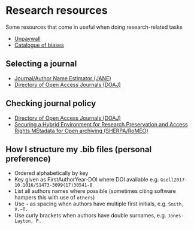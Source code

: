 # Research resources

Some resources that come in useful when doing research-related tasks

* [Unpaywall](https://unpaywall.org)
* [Catalogue of biases](https://catalogofbias.org/biases)

## Selecting a journal

* [Journal/Author Name Estimator (JANE)](https://jane.biosemantics.org/)
* [Directory of Open Access Journals (DOAJ)](https://doaj.org/)

## Checking journal policy

* [Directory of Open Access Journals (DOAJ)](https://doaj.org/)
* [Securing a Hybrid Environment for Research Preservation and Access Rights MEtadata for Open archiving (SHERPA/RoMEO)](https://v2.sherpa.ac.uk/romeo)

## How I structure my .bib files (personal preference)

* Ordered alphabetically by key
* Key given as FirstAuthorYear-DOI where DOI available e.g. `Gsell2017-10.1016/S1473-3099(17)30541-8`
* List all authors names where possible (sometimes citing software hampers this with use of `others`)
* Use `~` as spacing when authors have multiple first initials, e.g. `Smith, V.~T.`
* Use curly brackets when authors have double surnames, e.g. `Jones-Layton, P.`
